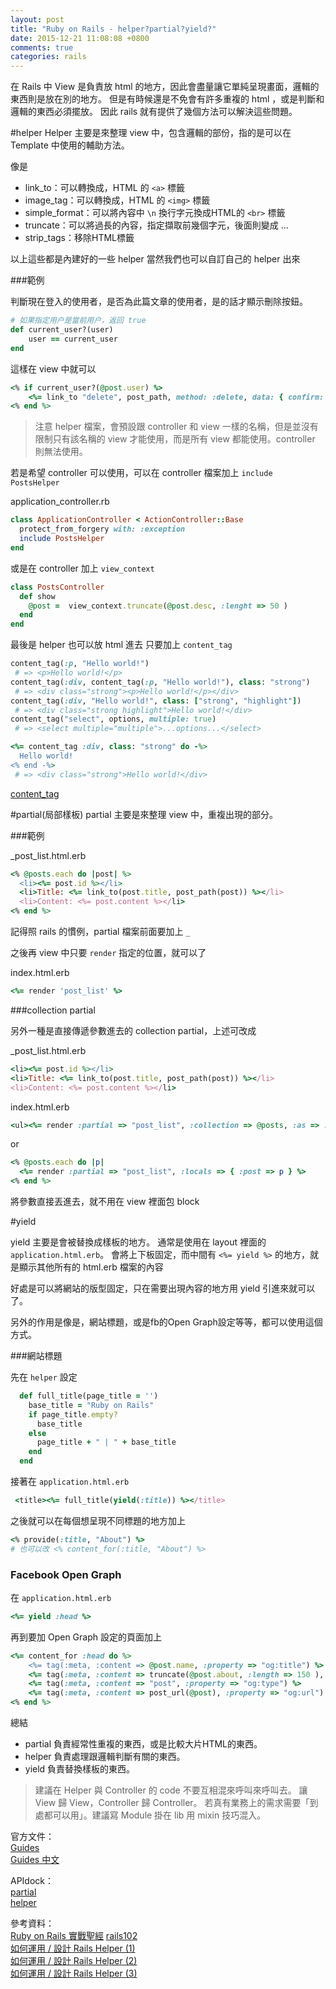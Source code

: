 ```yaml
---
layout: post
title: "Ruby on Rails - helper?partial?yield?"
date: 2015-12-21 11:08:08 +0800
comments: true
categories: rails
---
```


在 Rails 中 View 是負責放 html 的地方，因此會盡量讓它單純呈現畫面，邏輯的東西則是放在別的地方。
但是有時候還是不免會有許多重複的 html ，或是判斷和邏輯的東西必須擺放。
因此 rails 就有提供了幾個方法可以解決這些問題。

<!-- more -->

#helper
Helper 主要是來整理 view 中，包含邏輯的部份，指的是可以在 Template 中使用的輔助方法。

像是

* link_to：可以轉換成，HTML 的 `<a>` 標籤
* image_tag：可以轉換成，HTML 的 `<img>` 標籤
* simple_format：可以將內容中 `\n` 換行字元換成HTML的 `<br>` 標籤
* truncate：可以將過長的內容，指定擷取前幾個字元，後面則變成 ...
* strip_tags：移除HTML標籤

以上這些都是內建好的一些 helper
當然我們也可以自訂自己的 helper 出來

###範例

判斷現在登入的使用者，是否為此篇文章的使用者，是的話才顯示刪除按鈕。

```ruby
# 如果指定用户是當前用户，返回 true
def current_user?(user)
	user == current_user
end
```
這樣在 view 中就可以

```ruby
<% if current_user?(@post.user) %>
	<%= link_to "delete", post_path, method: :delete, data: { confirm: "You sure?" } %>
<% end %>
```

>注意 helper 檔案，會預設跟 controller 和 view 一樣的名稱，但是並沒有限制只有該名稱的 view 才能使用，而是所有 view 都能使用。controller 則無法使用。

若是希望 controller 可以使用，可以在 controller 檔案加上 `include PostsHelper`

application_controller.rb

```ruby
class ApplicationController < ActionController::Base
  protect_from_forgery with: :exception
  include PostsHelper
end
```

或是在 controller 加上 `view_context`

```ruby
class PostsController
  def show
    @post =  view_context.truncate(@post.desc, :lenght => 50 )
  end
end
```

最後是 helper 也可以放 html 進去
只要加上 `content_tag`

```ruby
content_tag(:p, "Hello world!")
 # => <p>Hello world!</p>
content_tag(:div, content_tag(:p, "Hello world!"), class: "strong")
 # => <div class="strong"><p>Hello world!</p></div>
content_tag(:div, "Hello world!", class: ["strong", "highlight"])
 # => <div class="strong highlight">Hello world!</div>
content_tag("select", options, multiple: true)
 # => <select multiple="multiple">...options...</select>

<%= content_tag :div, class: "strong" do -%>
  Hello world!
<% end -%>
 # => <div class="strong">Hello world!</div>
```

[content_tag](http://apidock.com/rails/ActionView/Helpers/TagHelper/content_tag)

#partial(局部樣板)
partial 主要是來整理 view 中，重複出現的部分。

###範例

_post_list.html.erb

```ruby
<% @posts.each do |post| %>
  <li><%= post.id %></li>
  <li>Title: <%= link_to(post.title, post_path(post)) %></li>
  <li>Content: <%= post.content %></li>
<% end %>
```
記得照 rails 的慣例，partial 檔案前面要加上 `_`

之後再 view 中只要 `render` 指定的位置，就可以了

index.html.erb

```ruby
<%= render 'post_list' %>
```

###collection partial

另外一種是直接傳遞參數進去的 collection partial，上述可改成

_post_list.html.erb

```ruby
<li><%= post.id %></li>
<li>Title: <%= link_to(post.title, post_path(post)) %></li>
<li>Content: <%= post.content %></li>
```
index.html.erb

```ruby
<ul><%= render :partial => "post_list", :collection => @posts, :as => :post %></ul>
```
or

```ruby
<% @posts.each do |p|
  <%= render :partial => "post_list", :locals => { :post => p } %>
<% end %>
```

將參數直接丟進去，就不用在 view 裡面包 block

#yield

yield 主要是會被替換成樣板的地方。
通常是使用在 layout 裡面的 `application.html.erb`。
會將上下板固定，而中間有 `<%= yield %>` 的地方，就是顯示其他所有的 html.erb 檔案的內容

好處是可以將網站的版型固定，只在需要出現內容的地方用 yield 引進來就可以了。

另外的作用是像是，網站標題，或是fb的Open Graph設定等等，都可以使用這個方式。

###網站標題

先在 `helper` 設定

```ruby
  def full_title(page_title = '')
    base_title = "Ruby on Rails"
    if page_title.empty?
      base_title
    else
      page_title + " | " + base_title
    end
  end
```

接著在 `application.html.erb`

```ruby
 <title><%= full_title(yield(:title)) %></title>
```

之後就可以在每個想呈現不同標題的地方加上

```ruby
<% provide(:title, "About") %>
# 也可以改 <% content_for(:title, "About") %>
```

### Facebook Open Graph

在 `application.html.erb`

```ruby
<%= yield :head %>
```

再到要加 Open Graph 設定的頁面加上

```ruby
<%= content_for :head do %>
    <%= tag(:meta, :content => @post.name, :property => "og:title") %>
    <%= tag(:meta, :content => truncate(@post.about, :length => 150 ), :property => "og:description") %>
    <%= tag(:meta, :content => "post", :property => "og:type") %>
    <%= tag(:meta, :content => post_url(@post), :property => "og:url") %>
<% end %>
```

總結

* partial 負責經常性重複的東西，或是比較大片HTML的東西。
* helper 負責處理跟邏輯判斷有關的東西。
* yield 負責替換樣板的東西。

>建議在 Helper 與 Controller 的 code 不要互相混來呼叫來呼叫去。
>讓 View 歸 View，Controller 歸 Controller。
>若真有業務上的需求需要「到處都可以用」。建議寫 Module 掛在 lib 用 mixin 技巧混入。


官方文件：  
[Guides](http://guides.rubyonrails.org/layouts_and_rendering.html#structuring-layouts)  
[Guides 中文](http://rails.ruby.tw/layouts_and_rendering.html#%E7%B5%84%E7%B9%94%E7%89%88%E5%9E%8B)

APIdock：  
[partial](http://apidock.com/rails/ActionView/Partials)  
[helper](http://apidock.com/rails/ActionController/Helpers)

參考資料：  
[Ruby on Rails 實戰聖經](https://ihower.tw/rails4/actionview.html)
[rails102](https://rocodev.gitbooks.io/rails-102/content/chapter1-mvc/v/what-is-view.html)  
[如何運用 / 設計 Rails Helper (1)](http://blog.xdite.net/posts/2011/12/09/how-to-design-helpers)  
[如何運用 / 設計 Rails Helper (2)](http://blog.xdite.net/posts/2011/12/10/how-to-design-helpers-2)  
[如何運用 / 設計 Rails Helper (3)](http://blog.xdite.net/posts/2012/01/16/how-to-design-helper-3)
